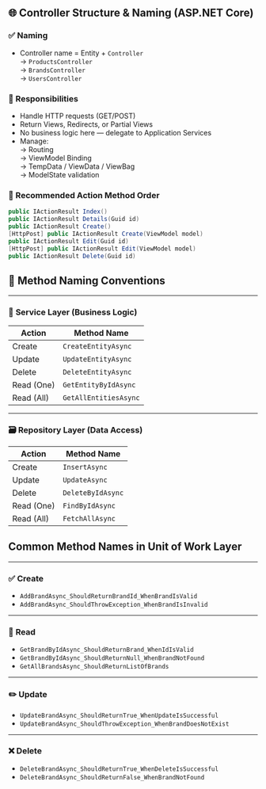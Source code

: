 ﻿## 🌐 Controller Structure & Naming (ASP.NET Core)

### ✅ Naming
- Controller name = Entity + `Controller`\
  -> `ProductsController`\
  -> `BrandsController`\
  -> `UsersController`

### 🧠 Responsibilities
- Handle HTTP requests (GET/POST)
- Return Views, Redirects, or Partial Views
- No business logic here — delegate to Application Services
- Manage:\
  -> Routing\
  -> ViewModel Binding\
  -> TempData / ViewData / ViewBag\
  -> ModelState validation
 
### 🧱 Recommended Action Method Order

```csharp
public IActionResult Index()
public IActionResult Details(Guid id)
public IActionResult Create()
[HttpPost] public IActionResult Create(ViewModel model)
public IActionResult Edit(Guid id)
[HttpPost] public IActionResult Edit(ViewModel model)
public IActionResult Delete(Guid id)
```


## 🧠 Method Naming Conventions

---

### 🔧 **Service Layer (Business Logic)**

| Action     | Method Name               |
|------------|---------------------------|
| Create     | `CreateEntityAsync`       |
| Update     | `UpdateEntityAsync`       |
| Delete     | `DeleteEntityAsync`       |
| Read (One) | `GetEntityByIdAsync`      |
| Read (All) | `GetAllEntitiesAsync`     |

---

### 🗃️ **Repository Layer (Data Access)**

| Action     | Method Name             |
|------------|-------------------------|
| Create     | `InsertAsync`           |
| Update     | `UpdateAsync`           |
| Delete     | `DeleteByIdAsync`       |
| Read (One) | `FindByIdAsync`         |
| Read (All) | `FetchAllAsync`         |


## **Common Method Names in Unit of Work Layer**

---

### ✅ **Create**
- `AddBrandAsync_ShouldReturnBrandId_WhenBrandIsValid`
- `AddBrandAsync_ShouldThrowException_WhenBrandIsInvalid`

---

### 📖 **Read**
- `GetBrandByIdAsync_ShouldReturnBrand_WhenIdIsValid`
- `GetBrandByIdAsync_ShouldReturnNull_WhenBrandNotFound`
- `GetAllBrandsAsync_ShouldReturnListOfBrands`

---

### ✏️ **Update**
- `UpdateBrandAsync_ShouldReturnTrue_WhenUpdateIsSuccessful`
- `UpdateBrandAsync_ShouldThrowException_WhenBrandDoesNotExist`

---

### ❌ **Delete**
- `DeleteBrandAsync_ShouldReturnTrue_WhenDeleteIsSuccessful`
- `DeleteBrandAsync_ShouldReturnFalse_WhenBrandNotFound`

